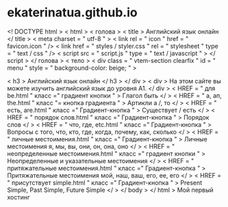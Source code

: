 # ekaterinatua.github.io
<! DOCTYPE html >
< html >
< голова >
	< title > Английский язык онлайн </ title >
	< meta  charset = " utf-8 " >
	< link  rel = " icon " href = " favicon.icon " />
	< link  href = " styles / styler.css " rel = " stylesheet " type = " text / css " />
	< script  src = " script.js " type = " text / javascript " > </ script >
</ голова >
< тело >
	< div  class = " vtem-section clearfix " id = " menu " style = " background-color: beige; " >

< h3 > Английский язык онлайн </ h3 > </ div >
< div >
	На этом сайте вы можете изучить английский язык до уровня A1. 
</ div >
	< HREF = " для be.html " класс =" градиент кнопки " > Глагол быть </ > 
	< HREF = " а, ап, the.html " класс "= кнопка градиента " > Артикли а /, то </ > 
	< HREF = " есть, are.html " класс =" Градиент-кнопка " > Существует / есть </ > 
	< HREF = " порядок слов.html " класс =" Градиент-кнопка " > Порядок слов </ > 
	< HREF = " что, где, etc.html " класс =" Градиент-кнопка " > Вопросы с того, что, кто, где, когда, почему, как, сколько </ > 
	< HREF = " личные местоимения.html " класс =" Градиент-кнопка " > Личные местоимения я, мы, вы, они, он, она, оно </ > 
	< HREF = " неопределенные местоимения.html " класс =" градиент кнопки " > Неопределенные и указательные местоимения </ > 
	< HREF = " притяжательные местоимения.html " класс =" Градиент-кнопка " > Притяжательные местоимения мой, наш, ваш, его, ее, его </ > 
	< HREF = " присутствует simple.html " класс =" Градиент-кнопка " > Present Simple, Past Simple, Future Simple </ > 
</ body >
</ html >
Мой первый хостинг
